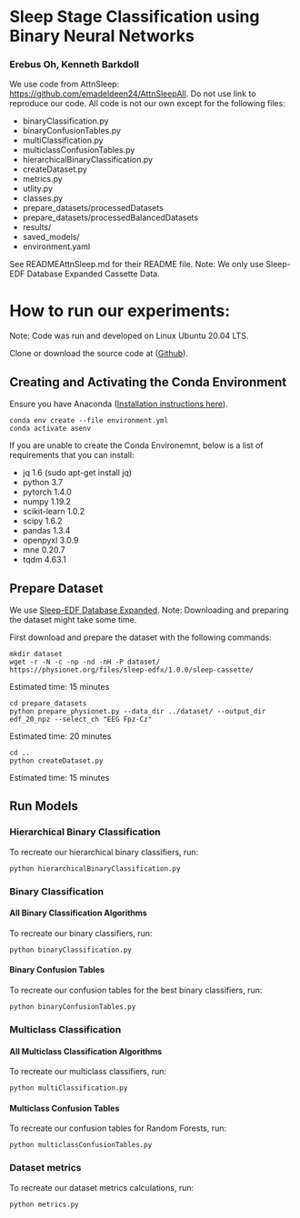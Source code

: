 # Sleep Stage Classification using Binary Neural Networks
### Erebus Oh, Kenneth Barkdoll

We use code from AttnSleep: https://github.com/emadeldeen24/AttnSleepAll. Do not use link to reproduce our code. All code is not our own except for the following files:
- binaryClassification.py
- binaryConfusionTables.py
- multiClassification.py
- multiclassConfusionTables.py
- hierarchicalBinaryClassification.py
- createDataset.py
- metrics.py
- utlity.py
- classes.py
- prepare_datasets/processedDatasets
- prepare_datasets/processedBalancedDatasets
- results/
- saved_models/
- environment.yaml

See READMEAttnSleep.md for their README file. Note: We only use Sleep-EDF Database Expanded Cassette Data.

# How to run our experiments:
Note: Code was run and developed on Linux Ubuntu 20.04 LTS.

Clone or download the source code at ([Github](https://github.com/ereoh/Binary-Sleep-Classification)).

## Creating and Activating the Conda Environment
Ensure you have Anaconda ([Installation instructions here](https://www.anaconda.com/products/individual)).
```
conda env create --file environment.yml
conda activate asenv
```

If you are unable to create the Conda Environemnt, below is a list of requirements that you can install:
- jq 1.6 (sudo apt-get install jq)
- python 3.7
- pytorch 1.4.0
- numpy 1.19.2
- scikit-learn 1.0.2
- scipy 1.6.2
- pandas 1.3.4
- openpyxl 3.0.9
- mne 0.20.7
- tqdm 4.63.1

## Prepare Dataset
We use [Sleep-EDF Database Expanded](https://www.physionet.org/content/sleep-edfx/1.0.0/).
Note: Downloading and preparing the dataset might take some time.

First download and prepare the dataset with the following commands:
```
mkdir dataset
wget -r -N -c -np -nd -nH -P dataset/ https://physionet.org/files/sleep-edfx/1.0.0/sleep-cassette/
```
Estimated time: 15 minutes
```
cd prepare_datasets
python prepare_physionet.py --data_dir ../dataset/ --output_dir edf_20_npz --select_ch "EEG Fpz-Cz"
```
Estimated time: 20 minutes
```
cd ..
python createDataset.py
```
Estimated time: 15 minutes

## Run Models

### Hierarchical Binary Classification
To recreate our hierarchical binary classifiers, run:
```
python hierarchicalBinaryClassification.py
```

### Binary Classification

#### All Binary Classification Algorithms
To recreate our binary classifiers, run:
```
python binaryClassification.py
```
#### Binary Confusion Tables
To recreate our confusion tables for the best binary classifiers, run:
```
python binaryConfusionTables.py
```

### Multiclass Classification

#### All Multiclass Classification Algorithms
To recreate our multiclass classifiers, run:
```
python multiClassification.py
```
#### Multiclass Confusion Tables
To recreate our confusion tables for Random Forests, run:
```
python multiclassConfusionTables.py
```

### Dataset metrics
To recreate our dataset metrics calculations, run:
```
python metrics.py
```
